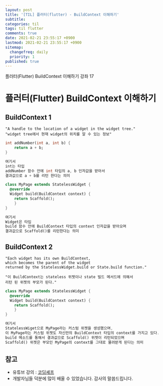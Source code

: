 ```yaml
---
layout: post
title: '[TIL] 플러터(flutter) - BuildContext 이해하기'
subtitle: 
categories: til
tags: til flutter
comments: true
date: 2021-02-21 23:55:17 +0900
lastmod: 2021-02-21 23:55:17 +0900
sitemap:
  changefreq: daily
  priority: 1
published: true
---
```


플러터(Flutter) BuildContext 이해하기 강좌 17<br />

# 플러터(Flutter) BuildContext 이해하기

## BuildContext 1

```
"A handle to the location of a widget in the widget tree."
"widget tree에서 현재 widget의 위치를 알 수 있는 정보"
```

```dart
int addNumber(int a, int b) {
	return a + b;
}

여기서
int는 타입
addNumber 함수 안에 int 타입의 a, b 인자값을 받아서
결과값으로 a + b를 리턴 한다는 의미

class MyPage extends StatelessWidget {
  @override
  Widget build(BuildContext context) {
    return Scaffold();
	}
}

여기서 
Widget은 타입
build 함수 안에 BuildContext 타입의 context 인자값을 받아오며
결과값으로 Scaffold()를 리턴한다는 의미
```

## BuildContext 2

```
"Each widget has its own BuildContext, 
which becomes the parent of the widget 
returned by the StatelessWidget.build or State.build function."

"이 BuildContext는 stateless 위젯이나 state 빌드 메서드에 의해서
리턴 된 위젯의 부모가 된다."
```

```dart
class MyPage extends StatelessWidget {
  @override
  Widget build(BuildContext context) {
    return Scaffold();
	}
}

여기서
StatelessWiget으로 MyPage라는 커스텀 위젯을 생성했으며,
이 MyPage라는 커스텀 위젯도 자신만의 BuildContext 타입의 context를 가지고 있다.
build 메소드를 통해서 결과값으로 Scaffold() 위젯이 리턴되었으며 
Scaffold() 위젯은 부모인 MyPage의 context를 그대로 물려받게 된다는 의미
```



## 참고
- 유튜브 강의 : [코딩셰프](https://www.youtube.com/channel/UC_2ge45JCuJH1z6VYt4iCgQ)
- 개발자님들 덕분에 많이 배울 수 있었습니다. 감사의 말씀드립니다.<br/>